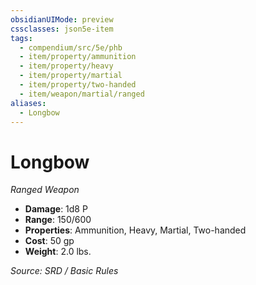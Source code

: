 ```yaml
---
obsidianUIMode: preview
cssclasses: json5e-item
tags:
  - compendium/src/5e/phb
  - item/property/ammunition
  - item/property/heavy
  - item/property/martial
  - item/property/two-handed
  - item/weapon/martial/ranged
aliases:
  - Longbow
---
```

# Longbow
*Ranged Weapon*  

- **Damage**: 1d8 P
- **Range**: 150/600
- **Properties**: Ammunition, Heavy, Martial, Two-handed
- **Cost**: 50 gp
- **Weight**: 2.0 lbs.

*Source: SRD / Basic Rules*